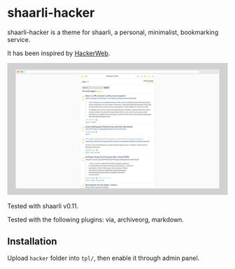 # shaarli-hacker

shaarli-hacker is a theme for shaarli, a personal, minimalist, bookmarking
service.

It has been inspired by [HackerWeb](https://hackerweb.app).

![hacker](./screenshot.png)

Tested with shaarli v0.11.

Tested with the following plugins: via, archiveorg, markdown.

## Installation

Upload `hacker` folder into `tpl/`, then enable it through admin panel.
